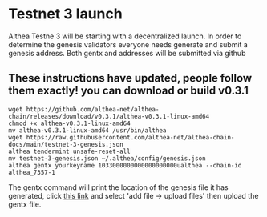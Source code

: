# Testnet 3 launch

Althea Testne 3 will be starting with a decentralized launch. In order to determine the genesis validators everyone needs generate and submit a genesis address. Both gentx and addresses will be submitted via github

## These instructions have updated, people follow them exactly! you can download or build v0.3.1

```
wget https://github.com/althea-net/althea-chain/releases/download/v0.3.1/althea-v0.3.1-linux-amd64
chmod +x althea-v0.3.1-linux-amd64
mv althea-v0.3.1-linux-amd64 /usr/bin/althea
wget https://raw.githubusercontent.com/althea-net/althea-chain-docs/main/testnet-3-genesis.json
althea tendermint unsafe-reset-all
mv testnet-3-genesis.json ~/.althea/config/genesis.json
althea gentx yourkeyname 1033000000000000000000ualthea --chain-id althea_7357-1
```

The gentx command will print the location of the genesis file it has generated, click [this link](https://github.com/althea-net/althea-chain-docs/tree/main/gentxs) and select 'add file -> upload files' then upload the gentx file.
